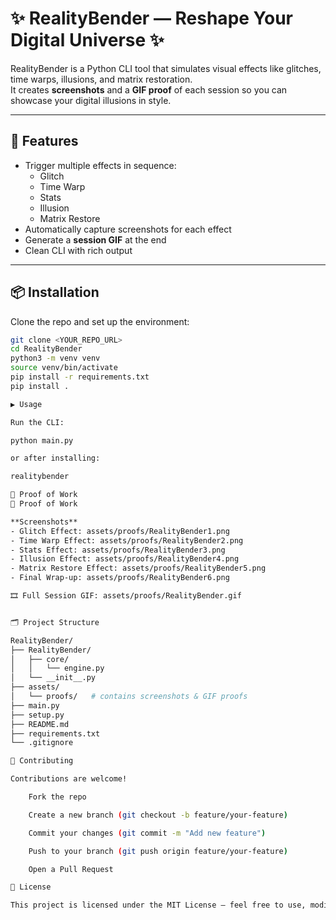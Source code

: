 # ✨ RealityBender — Reshape Your Digital Universe ✨

RealityBender is a Python CLI tool that simulates visual effects like glitches, time warps, illusions, and matrix restoration.  
It creates **screenshots** and a **GIF proof** of each session so you can showcase your digital illusions in style.

---

## 🚀 Features
- Trigger multiple effects in sequence:
  - Glitch  
  - Time Warp  
  - Stats  
  - Illusion  
  - Matrix Restore  
- Automatically capture screenshots for each effect  
- Generate a **session GIF** at the end  
- Clean CLI with rich output

---

## 📦 Installation

Clone the repo and set up the environment:

```bash
git clone <YOUR_REPO_URL>
cd RealityBender
python3 -m venv venv
source venv/bin/activate
pip install -r requirements.txt
pip install .

▶️ Usage

Run the CLI:

python main.py

or after installing:

realitybender

📸 Proof of Work
📸 Proof of Work

**Screenshots**
- Glitch Effect: assets/proofs/RealityBender1.png
- Time Warp Effect: assets/proofs/RealityBender2.png
- Stats Effect: assets/proofs/RealityBender3.png
- Illusion Effect: assets/proofs/RealityBender4.png
- Matrix Restore Effect: assets/proofs/RealityBender5.png
- Final Wrap-up: assets/proofs/RealityBender6.png

🎞️ Full Session GIF: assets/proofs/RealityBender.gif


🗂️ Project Structure

RealityBender/
├── RealityBender/
│   ├── core/
│   │   └── engine.py
│   └── __init__.py
├── assets/
│   └── proofs/   # contains screenshots & GIF proofs
├── main.py
├── setup.py
├── README.md
├── requirements.txt
└── .gitignore

🤝 Contributing

Contributions are welcome!

    Fork the repo

    Create a new branch (git checkout -b feature/your-feature)

    Commit your changes (git commit -m "Add new feature")

    Push to your branch (git push origin feature/your-feature)

    Open a Pull Request

📜 License

This project is licensed under the MIT License — feel free to use, modify, and distribute.
